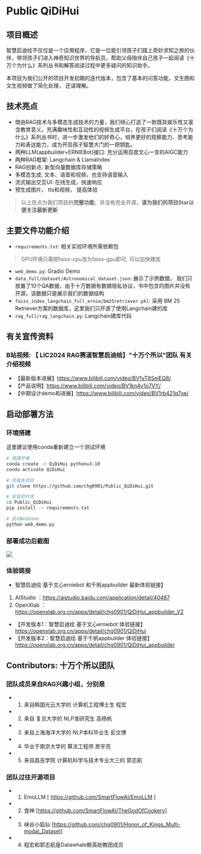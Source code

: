 # Public QiDiHui 

<!-- PROJECT SHIELDS -->

<!-- [![Contributors][contributors-shield]][contributors-url]
[![Forks][forks-shield]][forks-url]
[![Issues][issues-shield]][issues-url]
[![MIT License][license-shield]][license-url]
[![Stargazers][stars-shield]][stars-url]
<br /> -->

## 项目概述

智慧启迪绘不仅仅是一个应用程序，它是一位能引领孩子们踏上奇妙求知之旅的伙伴，带领孩子们进入神奇知识世界的导航员，帮助父母陪伴自己孩子一起阅读《十万个为什么》系列丛书和解答阅读过程中更多疑问的知识助手。

本项目为我们公开的项目开发初期的迭代版本，包含了基本的问答功能，文生图和文生视频做了简化处理， 还请理解。

## 技术亮点

- 借由RAG技术与多模态生成技术的力量，我们倾心打造了一款既具娱乐性又富含教育意义，充满趣味性和互动性的视频生成平台，在孩子们阅读《十万个为什么》系列丛书时，进一步激发他们的好奇心，培养更好的观察能力、思考能力和表达能力，成为开启孩子智慧大门的一把钥匙。
- 两种LLM{appbuilder+ERNIEBot}接口: 充分运用百度文心一言的AIGC能力
- 两种RAG框架: Langchain & LlamaIndex
- RAG创新点: 新型向量数据库存储策略
- 多模态生成: 文本、语音和视频，也支持语音输入
- 流式输出交互UI: 在线生成，快速响应
- 预生成图片， tts和视频， 提高体验

> 以上亮点为我们项目的**完整功能**，并没有完全开源，**请为我们的项目Star以便关注最新更新**

## 主要文件功能介绍

- `requirements.txt`: 相关实验环境所需依赖包
> GPU环境只需把faiss-cpu改为faiss-gpu即可, 可以加快建库
- `web_demo.py`: Gradio Demo 
- `data_full/dataset/Astronomical_dataset.json`: 展示了示例数据， 我们只放置了10个QA数据，由于十万数据有数据隐私协议，书中包含的图片并没有开源，该数据只是展示我们的数据结构
- `faiss_index_langchain_full_ernie/bm25retriever.pkl`: 采用 BM 25 Retriever方案的数据库，这里我们只开源了使用Langchain建的库
- `rag_full/rag_langchain.py`: Langchain建库代码

## 有关宣传资料

### B站视频: 【 LIC2024 RAG赛道智慧启迪绘】"十万个所以"团队 有关介绍视频

- 【最新版本进展】https://www.bilibili.com/video/BV1yT8SejEQ8/ 
- 【产品说明】https://www.bilibili.com/video/BV1kn4y1o7VY/ 
- 【中期设计demo和进展】https://www.bilibili.com/video/BV1rb421q7xe/ 

## 启动部署方法

### 环境搭建

这里建议使用conda重新建立一个测试环境

```Bash
# 搭建环境
conda create -n QiDiHui python=3.10
conda activate QiDiHui

# 克隆本项目
git clone https://github.com/chg0901/Public_QiDiHui.git

# 安装软件库
cd Public_QiDiHui
pip install -r requirements.txt

# 启动WebDemo
python web_demo.py
```

### 部署成功后截图

![](https://ai-studio-static-online.cdn.bcebos.com/279f504a36df433c863bd8d2db921fe87bbc2e05761c4e0b8d9b2e534c4c1fcf)

### 体验链接

- 智慧启迪绘 基于文心erniebot 和千帆appbuilder 最新体验链接】
1. AIStudio   ：https://aistudio.baidu.com/application/detail/40487 
2. OpenXlab ：https://openxlab.org.cn/apps/detail/chg0901/QiDiHui_appbuilder_V2
- 【开发版本1：智慧启迪绘 基于文心erniebot 体验链接】https://openxlab.org.cn/apps/detail/chg0901/QiDiHui
- 【开发版本2：智慧启迪绘 基于千帆appbuilder 体验链接】https://openxlab.org.cn/apps/detail/chg0901/QiDiHui_appbuilder

<!-- ## Star History

[![Star History Chart](https://api.star-history.com/svg?repos=chg0901/Public_QiDiHui&type=Date)](https://star-history.com/#chg0901/Public_QiDiHui&Date) -->

## Contributors: 十万个所以团队

### 团队成员来自RAG兴趣小组，分别是

- 1. 来自韩国光云大学的 计算机工程博士生 程宏
- 2. 来自 复旦大学的 NLP准研究生 高杨帆
- 3. 来自上海海洋大学的 NLP本科毕业生 彭文博
- 4. 毕业于南京大学的 算法工程师 房宇亮
- 5. 来自昌吉学院 计算机科学与技术专业大三的 郭志航

### 团队过往开源项目 

- 1. EmoLLM [ https://github.com/SmartFlowAI/EmoLLM ] 
- 2. 食神 [https://github.com/SmartFlowAI/TheGodOfCookery] 
- 3. 峡谷小狐仙 [https://github.com/chg0901/Honor_of_Kings_Multi-modal_Dataset]
- 4. 程宏和郭志航是Datawhale鲸英助教团成员


<!-- <a href="https://github.com/chg0901/Public_QiDiHui/graphs/contributors">
  <img src="https://contrib.rocks/image?repo=chg0901/Public_QiDiHui" />
</a> -->

[your-project-path]: chg0901/Public_QiDiHui
[contributors-shield]: https://img.shields.io/github/contributors/chg0901/Public_QiDiHui.svg?style=flat-square
[contributors-url]: https://github.com/chg0901/Public_QiDiHui/graphs/contributors
[forks-shield]: https://img.shields.io/github/forks/chg0901/Public_QiDiHui.svg?style=flat-square
[forks-url]: https://github.com/chg0901/Public_QiDiHui/network/members
[stars-shield]: https://img.shields.io/github/stars/chg0901/Public_QiDiHui.svg?style=flat-square
[stars-url]: https://github.com/chg0901/Public_QiDiHui/stargazers
[issues-shield]: https://img.shields.io/github/issues/chg0901/Public_QiDiHui.svg?style=flat-square
[issues-url]: https://img.shields.io/github/issues/chg0901/Public_QiDiHui.svg
[license-shield]: https://img.shields.io/github/license/chg0901/Public_QiDiHui.svg?style=flat-square
[license-url]: https://github.com/chg0901/Public_QiDiHui/blob/main/LICENSE
